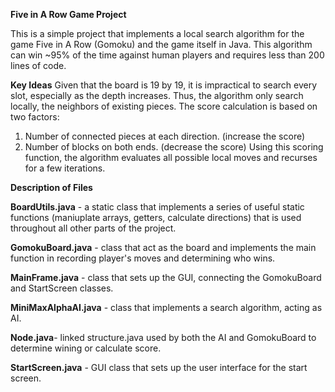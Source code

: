 **Five in A Row Game Project**

This is a simple project that implements a local search algorithm for the game Five in A Row (Gomoku) and the game itself in Java.
This algorithm can win ~95% of the time against human players and requires less than 200 lines of code.

**Key Ideas**
Given that the board is 19 by 19, it is impractical to search every slot, especially as the depth increases.  Thus, the algorithm only search locally, the neighbors of existing pieces. The score calculation is based on two factors:
1. Number of connected pieces at each direction. (increase the score)
2. Number of blocks on both ends. (decrease the score)
Using this scoring function, the algorithm evaluates all possible local moves and recurses for a few iterations.


**Description of Files**

 **BoardUtils.java** - a static class that implements a series of useful static functions (maniuplate
 arrays, getters, calculate directions) that is used throughout all other parts of the project.
 
 **GomokuBoard.java** - class that act as the board and implements the main function in recording
 player's moves and determining who wins. 
 
 **MainFrame.java** - class that sets up the GUI, connecting the GomokuBoard and StartScreen classes.
 
 **MiniMaxAlphaAI.java** - class that implements a search algorithm, acting as AI.
 
 **Node.java**- linked structure.java used by both the AI and GomokuBoard to determine wining or calculate score.
 
 **StartScreen.java** - GUI class that sets up the user interface for the start screen.


